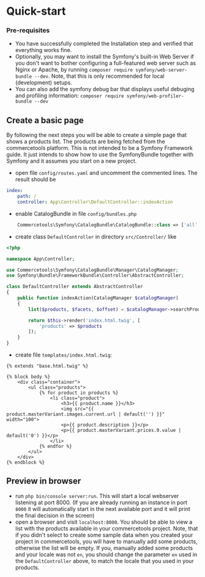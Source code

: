 # Quick-start

### Pre-requisites

* You have successfully completed the Installation step and verified that everything works fine.
* Optionally, you may want to install the Symfony's built-in Web Server if you don't want
to bother configuring a full-featured web server such as Nginx or Apache, by running
`composer require symfony/web-server-bundle --dev`. Note, that this is only recommended
for local (development) setups.
* You can also add the symfony debug bar that displays useful debuging and profiling information:
`composer require symfony/web-profiler-bundle --dev`



## Create a basic page

By following the next steps you will be able to create a simple page that shows a products list.
The products are being fetched from the commercetools platform. This is not intended to be
a Symfony Framework guide. It just intends to show how to use the SymfonyBundle together
with Symfony and it assumes you start on a new project.

* open file `config/routes.yaml` and uncomment the commented lines. The result should be
```yaml
index:
    path: /
    controller: App\Controller\DefaultController::indexAction
```

* enable CatalogBundle in file `config/bundles.php`
```php
    Commercetools\Symfony\CatalogBundle\CatalogBundle::class => ['all' => true],
```

* create class `DefaultController` in directory `src/Controller/` like

```php
<?php

namespace App\Controller;

use Commercetools\Symfony\CatalogBundle\Manager\CatalogManager;
use Symfony\Bundle\FrameworkBundle\Controller\AbstractController;

class DefaultController extends AbstractController
{
    public function indexAction(CatalogManager $catalogManager)
    {
        list($products, $facets, $offset) = $catalogManager->searchProducts('en');

        return $this->render('index.html.twig', [
            'products' => $products
        ]);
    }
}
```
* create file `templates/index.html.twig`:

```twig
{% extends "base.html.twig" %}

{% block body %}
    <div class="container">
        <ul class="products">
            {% for product in products %}
                <li class="product">
                    <h3>{{ product.name }}</h3>
                    <img src="{{ product.masterVariant.images.current.url | default('') }}" width="100">
                    <p>{{ product.description }}</p>
                    <p>{{ product.masterVariant.prices.0.value | default('0') }}</p>
                </li>
            {% endfor %}
        </ul>
    </div>
{% endblock %}
```


## Preview in browser

* run `php bin/console server:run`. This will start a local webserver listening at port 8000.
(If you are already running an instance in port `8000` it will automatically start in the
next available port and it will print the final decision in the screen)
* open a browser and visit `localhost:8000`. You should be able to view a list with the products
available in your commercetools project. Note, that if you didn't select to create some sample data when you
created your project in commercetools, you will have to manually add some products, otherwise
the list will be empty. If you, manually added some products and your locale was not `en`,
you should change the parameter `en` used in the `DefaultController` above, to match the
locale that you used in your products.


